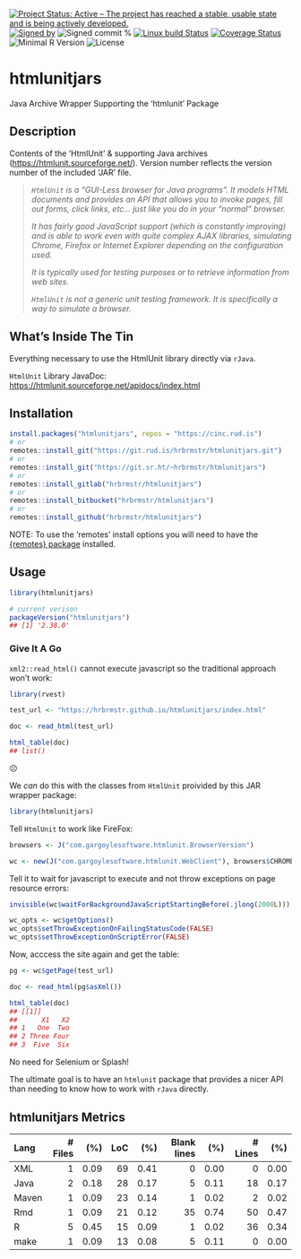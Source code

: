 
[![Project Status: Active – The project has reached a stable, usable
state and is being actively
developed.](https://www.repostatus.org/badges/latest/active.svg)](https://www.repostatus.org/#active)
[![Signed
by](https://img.shields.io/badge/Keybase-Verified-brightgreen.svg)](https://keybase.io/hrbrmstr)
![Signed commit
%](https://img.shields.io/badge/Signed_Commits-100%25-lightgrey.svg)
[![Linux build
Status](https://travis-ci.org/hrbrmstr/htmlunitjars.svg?branch=master)](https://travis-ci.org/hrbrmstr/htmlunitjars)
[![Coverage
Status](https://codecov.io/gh/hrbrmstr/htmlunitjars/branch/master/graph/badge.svg)](https://codecov.io/gh/hrbrmstr/htmlunitjars)
![Minimal R
Version](https://img.shields.io/badge/R%3E%3D-3.2.0-blue.svg)
![License](https://img.shields.io/badge/License-Apache-blue.svg)

# htmlunitjars

Java Archive Wrapper Supporting the ‘htmlunit’ Package

## Description

Contents of the ‘HtmlUnit’ & supporting Java archives
(<https://htmlunit.sourceforge.net/>). Version number reflects the
version number of the included ‘JAR’ file.

> *`HtmlUnit` is a “GUI-Less browser for Java programs”. It models HTML
> documents and provides an API that allows you to invoke pages, fill
> out forms, click links, etc… just like you do in your “normal”
> browser.*
> 
> *It has fairly good JavaScript support (which is constantly improving)
> and is able to work even with quite complex AJAX libraries, simulating
> Chrome, Firefox or Internet Explorer depending on the configuration
> used.*
> 
> *It is typically used for testing purposes or to retrieve information
> from web sites.*
> 
> *`HtmlUnit` is not a generic unit testing framework. It is
> specifically a way to simulate a browser.*

## What’s Inside The Tin

Everything necessary to use the HtmlUnit library directly via `rJava`.

`HtmlUnit` Library JavaDoc:
<https://htmlunit.sourceforge.net/apidocs/index.html>

## Installation

``` r
install.packages("htmlunitjars", repos = "https://cinc.rud.is")
# or
remotes::install_git("https://git.rud.is/hrbrmstr/htmlunitjars.git")
# or
remotes::install_git("https://git.sr.ht/~hrbrmstr/htmlunitjars")
# or
remotes::install_gitlab("hrbrmstr/htmlunitjars")
# or
remotes::install_bitbucket("hrbrmstr/htmlunitjars")
# or
remotes::install_github("hrbrmstr/htmlunitjars")
```

NOTE: To use the ‘remotes’ install options you will need to have the
[{remotes} package](https://github.com/r-lib/remotes) installed.

## Usage

``` r
library(htmlunitjars)

# current verison
packageVersion("htmlunitjars")
## [1] '2.38.0'
```

### Give It A Go

`xml2::read_html()` cannot execute javascript so the traditional
approach won’t work:

``` r
library(rvest)

test_url <- "https://hrbrmstr.github.io/htmlunitjars/index.html"

doc <- read_html(test_url)

html_table(doc)
## list()
```

☹️

We *can* do this with the classes from `HtmlUnit` proivided by this JAR
wrapper package:

``` r
library(htmlunitjars)
```

Tell `HtmlUnit` to work like FireFox:

``` r
browsers <- J("com.gargoylesoftware.htmlunit.BrowserVersion")

wc <- new(J("com.gargoylesoftware.htmlunit.WebClient"), browsers$CHROME)
```

Tell it to wait for javascript to execute and not throw exceptions on
page resource errors:

``` r
invisible(wc$waitForBackgroundJavaScriptStartingBefore(.jlong(2000L)))

wc_opts <- wc$getOptions()
wc_opts$setThrowExceptionOnFailingStatusCode(FALSE)
wc_opts$setThrowExceptionOnScriptError(FALSE)
```

Now, acccess the site again and get the table:

``` r
pg <- wc$getPage(test_url)

doc <- read_html(pg$asXml())

html_table(doc)
## [[1]]
##      X1   X2
## 1   One  Two
## 2 Three Four
## 3  Five  Six
```

No need for Selenium or Splash\!

The ultimate goal is to have an `htmlunit` package that provides a nicer
API than needing to know how to work with `rJava` directly.

## htmlunitjars Metrics

| Lang  | \# Files |  (%) | LoC |  (%) | Blank lines |  (%) | \# Lines |  (%) |
| :---- | -------: | ---: | --: | ---: | ----------: | ---: | -------: | ---: |
| XML   |        1 | 0.09 |  69 | 0.41 |           0 | 0.00 |        0 | 0.00 |
| Java  |        2 | 0.18 |  28 | 0.17 |           5 | 0.11 |       18 | 0.17 |
| Maven |        1 | 0.09 |  23 | 0.14 |           1 | 0.02 |        2 | 0.02 |
| Rmd   |        1 | 0.09 |  21 | 0.12 |          35 | 0.74 |       50 | 0.47 |
| R     |        5 | 0.45 |  15 | 0.09 |           1 | 0.02 |       36 | 0.34 |
| make  |        1 | 0.09 |  13 | 0.08 |           5 | 0.11 |        0 | 0.00 |
